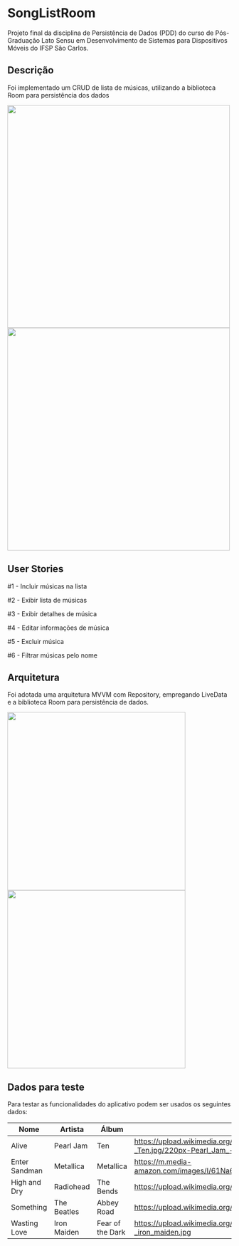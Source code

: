 # SongListRoom
Projeto final da disciplina de Persistência de Dados (PDD) do curso de Pós-Graduação Lato Sensu em Desenvolvimento de Sistemas para Dispositivos Móveis do IFSP São Carlos.

## Descrição
Foi implementado um CRUD de lista de músicas, utilizando a biblioteca Room para persistência dos dados

<img src="https://github.com/gabrielmoreira-dev/SongListRoom/assets/52149023/4f34bf7f-861d-4a40-a913-fdc3288f4ca8" height="500"/>
<img src="https://github.com/gabrielmoreira-dev/SongListRoom/assets/52149023/0d6244fa-a8f5-419c-afe1-444c7d097bfa" height="500"/>

## User Stories
#1 - Incluir músicas na lista

#2 - Exibir lista de músicas

#3 - Exibir detalhes de música

#4 - Editar informações de música

#5 - Excluir música

#6 - Filtrar músicas pelo nome

## Arquitetura
Foi adotada uma arquitetura MVVM com Repository, empregando LiveData e a biblioteca Room para persistência de dados. 

<img src="https://github.com/gabrielmoreira-dev/SongListRoom/assets/52149023/1ecc28c0-b46c-4688-817d-57b5a7745623" height="400" />
<img src="https://github.com/gabrielmoreira-dev/SongListRoom/assets/52149023/d8489737-3f5c-4b6a-af0d-37d9ba0f0ab3" height="400" />

## Dados para teste
Para testar as funcionalidades do aplicativo podem ser usados os seguintes dados:

| Nome          | Artista       | Álbum            | Imagem                                                                                             |
| ------------- | ------------- | ---------------- | -------------------------------------------------------------------------------------------------- |
| Alive         | Pearl Jam     | Ten              | https://upload.wikimedia.org/wikipedia/pt/thumb/d/da/Pearl_Jam_-_Ten.jpg/220px-Pearl_Jam_-_Ten.jpg |
| Enter Sandman | Metallica     | Metallica        | https://m.media-amazon.com/images/I/61Na6eN05jS._UF350,350_QL80_.jpg                               |
| High and Dry  | Radiohead     | The Bends        | https://upload.wikimedia.org/wikipedia/pt/b/bf/TheBends.jpg                                        |
| Something     | The Beatles   | Abbey Road       | https://upload.wikimedia.org/wikipedia/pt/3/3d/Abbey_Road.jpg                                      |
| Wasting Love  | Iron Maiden   | Fear of the Dark | https://upload.wikimedia.org/wikipedia/pt/6/64/Fear_of_the_dark_-_iron_maiden.jpg                  |
